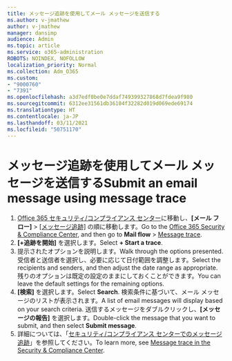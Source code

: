 ```yaml
---
title: メッセージ追跡を使用してメール メッセージを送信する
ms.author: v-jmathew
author: v-jmathew
manager: dansimp
audience: Admin
ms.topic: article
ms.service: o365-administration
ROBOTS: NOINDEX, NOFOLLOW
localization_priority: Normal
ms.collection: Adm_O365
ms.custom:
- "9000760"
- "7391"
ms.openlocfilehash: a3d7edf0be0e7ddaf749399327868d7fdea9f980
ms.sourcegitcommit: 6312ee31561db36104f32282d019d069ede69174
ms.translationtype: HT
ms.contentlocale: ja-JP
ms.lasthandoff: 03/11/2021
ms.locfileid: "50751170"
---
```

# <a name="submit-an-email-message-using-message-trace"></a><span data-ttu-id="921b0-102">メッセージ追跡を使用してメール メッセージを送信する</span><span class="sxs-lookup"><span data-stu-id="921b0-102">Submit an email message using message trace</span></span>

1. <span data-ttu-id="921b0-103">[Office 365 セキュリティ/コンプライアンス センター](https://go.microsoft.com/fwlink/p/?linkid=2077143)に移動し、**[メール フロー]** > [[メッセージ追跡]](https://go.microsoft.com/fwlink/?linkid=2101048) の順に移動します。</span><span class="sxs-lookup"><span data-stu-id="921b0-103">Go to the [Office 365 Security & Compliance Center](https://go.microsoft.com/fwlink/p/?linkid=2077143), and then go to **Mail flow** > [Message trace](https://go.microsoft.com/fwlink/?linkid=2101048).</span></span>
2. <span data-ttu-id="921b0-104">**[+追跡を開始]** を選択します。</span><span class="sxs-lookup"><span data-stu-id="921b0-104">Select **+ Start a trace**.</span></span>
3. <span data-ttu-id="921b0-105">提示されたオプションを説明します。</span><span class="sxs-lookup"><span data-stu-id="921b0-105">Walk through the options presented.</span></span> <span data-ttu-id="921b0-106">受信者と送信者を選択し、必要に応じて日付範囲を調整します。</span><span class="sxs-lookup"><span data-stu-id="921b0-106">Select the recipients and senders, and then adjust the date range as appropriate.</span></span> <span data-ttu-id="921b0-107">残りのオプションは既定の設定のままにしておくことができます。</span><span class="sxs-lookup"><span data-stu-id="921b0-107">You can leave the default settings for the remaining options.</span></span>
4. <span data-ttu-id="921b0-108">**[検索]** を選択します。</span><span class="sxs-lookup"><span data-stu-id="921b0-108">Select **Search**.</span></span> <span data-ttu-id="921b0-109">検索条件に基づいて、メール メッセージのリストが表示されます。</span><span class="sxs-lookup"><span data-stu-id="921b0-109">A list of email messages will display based on your search criteria.</span></span> <span data-ttu-id="921b0-110">送信するメッセージをダブルクリックし、**[メッセージの報告]** を選択します。</span><span class="sxs-lookup"><span data-stu-id="921b0-110">Double-click the message that you want to submit, and then select **Submit message**.</span></span>
5. <span data-ttu-id="921b0-111">詳細については、「[セキュリティ/コンプライアンス センターでのメッセージ追跡](https://go.microsoft.com/fwlink/?linkid=2101557)」を参照してください。</span><span class="sxs-lookup"><span data-stu-id="921b0-111">To learn more, see [Message trace in the Security & Compliance Center](https://go.microsoft.com/fwlink/?linkid=2101557).</span></span>
